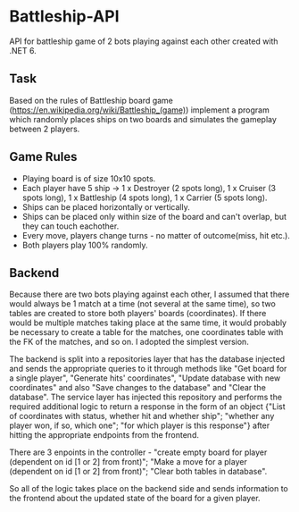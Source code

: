 # Battleship-API

API for battleship game of 2 bots playing against each other created with .NET 6.

## Task

Based on the rules of Battleship board game (https://en.wikipedia.org/wiki/Battleship_(game)) implement a program which randomly places ships on two boards and simulates the gameplay between 2 players.

## Game Rules

- Playing board is of size 10x10 spots.
- Each player have 5 ship -> 1 x Destroyer (2 spots long), 1 x Cruiser (3 spots long), 1 x Battleship (4 spots long), 1 x Carrier (5 spots long).
- Ships can be placed horizontally or vertically.
- Ships can be placed only within size of the board and can't overlap, but they can touch eachother.
- Every move, players change turns - no matter of outcome(miss, hit etc.).
- Both players play 100% randomly.

## Backend

Because there are two bots playing against each other, I assumed that there would always be 1 match at a time (not several at the same time), so two tables are created to store both players' boards (coordinates). If there would be multiple matches taking place at the same time, it would probably be necessary to create a table for the matches, one coordinates table with the FK of the matches, and so on. I adopted the simplest version. 

The backend is split into a repositories layer that has the database injected and sends the appropriate queries to it through methods like "Get board for a single player", "Generate hits' coordinates", "Update database with new coordinates" and also "Save changes to the database" and "Clear the database". The service layer has injected this repository and performs the required additional logic to return a response in the form of an object {"List of coordinates with status, whether hit and whether ship"; "whether any player won, if so, which one"; "for which player is this response"} after hitting the appropriate endpoints from the frontend.

There are 3 enpoints in the controller - "create empty board for player (dependent on id [1 or 2] from front)"; "Make a move for a player (dependent on id [1 or 2] from front)"; "Clear both tables in database".

So all of the logic takes place on the backend side and sends information to the frontend about the updated state of the board for a given player.
